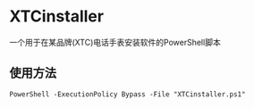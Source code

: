 # XTCinstaller

一个用于在某品牌(XTC)电话手表安装软件的PowerShell脚本

## 使用方法

```batch
PowerShell -ExecutionPolicy Bypass -File "XTCinstaller.ps1"
```
